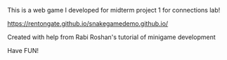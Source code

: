 This is a web game I developed for midterm project 1 for connections lab!

https://rentongate.github.io/snakegamedemo.github.io/

Created with help from Rabi Roshan's tutorial of minigame development

Have FUN!
